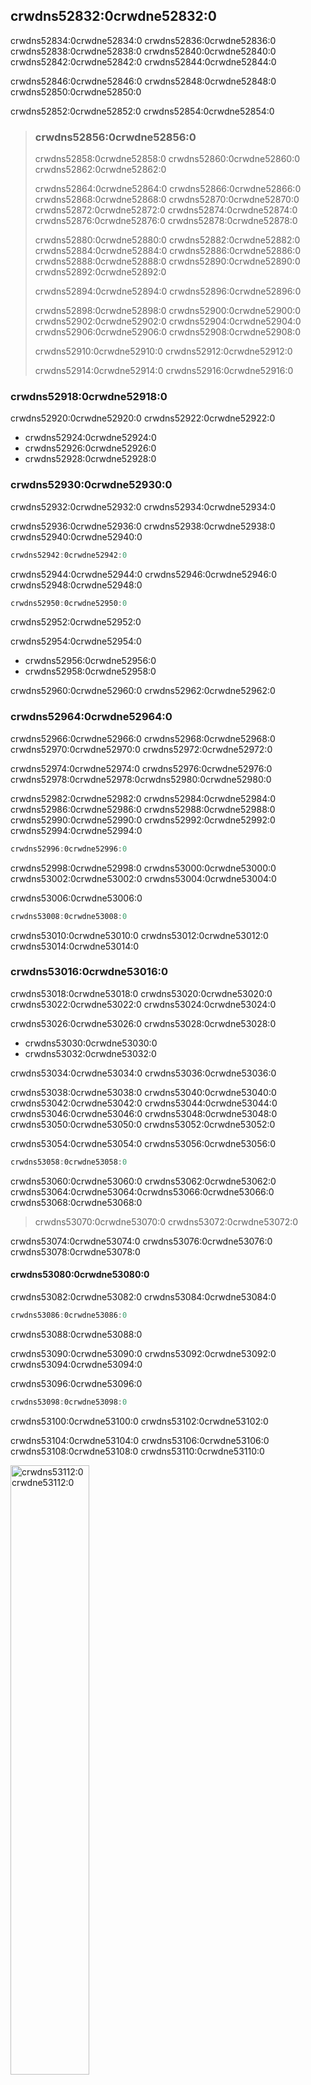 ## crwdns52832:0crwdne52832:0

crwdns52834:0crwdne52834:0 crwdns52836:0crwdne52836:0 crwdns52838:0crwdne52838:0 crwdns52840:0crwdne52840:0 crwdns52842:0crwdne52842:0 crwdns52844:0crwdne52844:0

crwdns52846:0crwdne52846:0 crwdns52848:0crwdne52848:0 crwdns52850:0crwdne52850:0

crwdns52852:0crwdne52852:0 crwdns52854:0crwdne52854:0

> ### crwdns52856:0crwdne52856:0
> 
> crwdns52858:0crwdne52858:0 crwdns52860:0crwdne52860:0 crwdns52862:0crwdne52862:0
> 
> crwdns52864:0crwdne52864:0 crwdns52866:0crwdne52866:0 crwdns52868:0crwdne52868:0 crwdns52870:0crwdne52870:0 crwdns52872:0crwdne52872:0 crwdns52874:0crwdne52874:0 crwdns52876:0crwdne52876:0 crwdns52878:0crwdne52878:0
> 
> crwdns52880:0crwdne52880:0 crwdns52882:0crwdne52882:0 crwdns52884:0crwdne52884:0 crwdns52886:0crwdne52886:0 crwdns52888:0crwdne52888:0 crwdns52890:0crwdne52890:0 crwdns52892:0crwdne52892:0
> 
> crwdns52894:0crwdne52894:0 crwdns52896:0crwdne52896:0
> 
> crwdns52898:0crwdne52898:0 crwdns52900:0crwdne52900:0 crwdns52902:0crwdne52902:0 crwdns52904:0crwdne52904:0 crwdns52906:0crwdne52906:0 crwdns52908:0crwdne52908:0
> 
> crwdns52910:0crwdne52910:0 crwdns52912:0crwdne52912:0
> 
> crwdns52914:0crwdne52914:0 crwdns52916:0crwdne52916:0

### crwdns52918:0crwdne52918:0

crwdns52920:0crwdne52920:0 crwdns52922:0crwdne52922:0

* crwdns52924:0crwdne52924:0
* crwdns52926:0crwdne52926:0
* crwdns52928:0crwdne52928:0

### crwdns52930:0crwdne52930:0

crwdns52932:0crwdne52932:0 crwdns52934:0crwdne52934:0

crwdns52936:0crwdne52936:0 crwdns52938:0crwdne52938:0 crwdns52940:0crwdne52940:0

```rust
crwdns52942:0crwdne52942:0
```

crwdns52944:0crwdne52944:0 crwdns52946:0crwdne52946:0 crwdns52948:0crwdne52948:0

```rust
crwdns52950:0crwdne52950:0
```


<span class="caption">crwdns52952:0crwdne52952:0</span>

crwdns52954:0crwdne52954:0

* crwdns52956:0crwdne52956:0
* crwdns52958:0crwdne52958:0

crwdns52960:0crwdne52960:0 crwdns52962:0crwdne52962:0

### crwdns52964:0crwdne52964:0

crwdns52966:0crwdne52966:0<!-- ignore --> crwdns52968:0crwdne52968:0 crwdns52970:0crwdne52970:0 crwdns52972:0crwdne52972:0

crwdns52974:0crwdne52974:0 crwdns52976:0crwdne52976:0 crwdns52978:0crwdne52978:0<!-- ignore -->crwdns52980:0crwdne52980:0

crwdns52982:0crwdne52982:0 crwdns52984:0crwdne52984:0 crwdns52986:0crwdne52986:0 crwdns52988:0crwdne52988:0 crwdns52990:0crwdne52990:0 crwdns52992:0crwdne52992:0 crwdns52994:0crwdne52994:0

```rust
crwdns52996:0crwdne52996:0
```

crwdns52998:0crwdne52998:0 crwdns53000:0crwdne53000:0<!-- ignore --> crwdns53002:0crwdne53002:0<!-- ignore --> crwdns53004:0crwdne53004:0

crwdns53006:0crwdne53006:0

```rust
crwdns53008:0crwdne53008:0
```

crwdns53010:0crwdne53010:0 crwdns53012:0crwdne53012:0 crwdns53014:0crwdne53014:0

### crwdns53016:0crwdne53016:0

crwdns53018:0crwdne53018:0 crwdns53020:0crwdne53020:0 crwdns53022:0crwdne53022:0 crwdns53024:0crwdne53024:0

crwdns53026:0crwdne53026:0 crwdns53028:0crwdne53028:0

* crwdns53030:0crwdne53030:0
* crwdns53032:0crwdne53032:0

crwdns53034:0crwdne53034:0 crwdns53036:0crwdne53036:0

crwdns53038:0crwdne53038:0 crwdns53040:0crwdne53040:0 crwdns53042:0crwdne53042:0 crwdns53044:0crwdne53044:0 crwdns53046:0crwdne53046:0 crwdns53048:0crwdne53048:0 crwdns53050:0crwdne53050:0 crwdns53052:0crwdne53052:0

crwdns53054:0crwdne53054:0 crwdns53056:0crwdne53056:0

```rust
crwdns53058:0crwdne53058:0
```

crwdns53060:0crwdne53060:0 crwdns53062:0crwdne53062:0 crwdns53064:0crwdne53064:0<!-- ignore -->crwdns53066:0crwdne53066:0 crwdns53068:0crwdne53068:0

> crwdns53070:0crwdne53070:0 crwdns53072:0crwdne53072:0

crwdns53074:0crwdne53074:0 crwdns53076:0crwdne53076:0 crwdns53078:0crwdne53078:0

#### crwdns53080:0crwdne53080:0

crwdns53082:0crwdne53082:0 crwdns53084:0crwdne53084:0

```rust
crwdns53086:0crwdne53086:0
```


<span class="caption">crwdns53088:0crwdne53088:0</span>

crwdns53090:0crwdne53090:0 crwdns53092:0crwdne53092:0 crwdns53094:0crwdne53094:0

crwdns53096:0crwdne53096:0

```rust
crwdns53098:0crwdne53098:0
```

crwdns53100:0crwdne53100:0 crwdns53102:0crwdne53102:0

crwdns53104:0crwdne53104:0 crwdns53106:0crwdne53106:0 crwdns53108:0crwdne53108:0 crwdns53110:0crwdne53110:0

<img alt="crwdns53112:0crwdne53112:0" src="crwdns53114:0crwdne53114:0" class="center" style="width: 50%;" />

<span class="caption">crwdns53116:0crwdne53116:0</span>

crwdns53118:0crwdne53118:0 crwdns53120:0crwdne53120:0 crwdns53122:0crwdne53122:0

crwdns53124:0crwdne53124:0 crwdns53126:0crwdne53126:0 crwdns53128:0crwdne53128:0

<img alt="crwdns53130:0crwdne53130:0" src="crwdns53132:0crwdne53132:0" class="center" style="width: 50%;" />

<span class="caption">crwdns53134:0crwdne53134:0</span>

crwdns53136:0crwdne53136:0 crwdns53138:0crwdne53138:0

<img alt="crwdns53140:0crwdne53140:0" src="crwdns53142:0crwdne53142:0" class="center" style="width: 50%;" />

<span class="caption">crwdns53144:0crwdne53144:0</span>

crwdns53146:0crwdne53146:0 crwdns53148:0crwdne53148:0 crwdns53150:0crwdne53150:0 crwdns53152:0crwdne53152:0 crwdns53154:0crwdne53154:0

crwdns53156:0crwdne53156:0 crwdns53158:0crwdne53158:0 crwdns53160:0crwdne53160:0

```rust,ignore,does_not_compile
crwdns53162:0crwdne53162:0
```

crwdns53164:0crwdne53164:0

```console
crwdns53166:0crwdne53166:0
```

crwdns53168:0crwdne53168:0 crwdns53170:0crwdne53170:0 crwdns53172:0crwdne53172:0 crwdns53174:0crwdne53174:0

<img alt="crwdns53176:0crwdne53176:0" src="crwdns53178:0crwdne53178:0" class="center" style="width: 50%;" />

<span class="caption">crwdns53180:0crwdne53180:0</span>

crwdns53182:0crwdne53182:0 crwdns53184:0crwdne53184:0

crwdns53186:0crwdne53186:0 crwdns53188:0crwdne53188:0

#### crwdns53190:0crwdne53190:0

crwdns53192:0crwdne53192:0 crwdns53194:0crwdne53194:0

crwdns53196:0crwdne53196:0

```rust
crwdns53198:0crwdne53198:0
```

crwdns53200:0crwdne53200:0

crwdns53202:0crwdne53202:0 crwdns53204:0crwdne53204:0

#### crwdns53206:0crwdne53206:0

crwdns53208:0crwdne53208:0 crwdns53210:0crwdne53210:0

```rust
crwdns53212:0crwdne53212:0
```

crwdns53214:0crwdne53214:0

crwdns53216:0crwdne53216:0 crwdns53218:0crwdne53218:0 crwdns53220:0crwdne53220:0

crwdns53222:0crwdne53222:0<!-- ignore -->crwdns53224:0crwdne53224:0 crwdns53226:0crwdne53226:0

crwdns53228:0crwdne53228:0 crwdns53230:0crwdne53230:0 crwdns53232:0crwdne53232:0<!-- ignore --> crwdns53234:0crwdne53234:0

crwdns53236:0crwdne53236:0 crwdns53238:0crwdne53238:0 crwdns53240:0crwdne53240:0

* crwdns53242:0crwdne53242:0
* crwdns53244:0crwdne53244:0
* crwdns53246:0crwdne53246:0
* crwdns53248:0crwdne53248:0
* crwdns53250:0crwdne53250:0 crwdns53252:0crwdne53252:0

### crwdns53254:0crwdne53254:0

crwdns53256:0crwdne53256:0 crwdns53258:0crwdne53258:0 crwdns53260:0crwdne53260:0

<span class="filename">crwdns53262:0crwdne53262:0</span>

```rust
crwdns53264:0crwdne53264:0
```


<span class="caption">crwdns53266:0crwdne53266:0</span>

crwdns53268:0crwdne53268:0 crwdns53270:0crwdne53270:0 crwdns53272:0crwdne53272:0

### crwdns53274:0crwdne53274:0

crwdns53276:0crwdne53276:0 crwdns53278:0crwdne53278:0

<span class="filename">crwdns53280:0crwdne53280:0</span>

```rust
crwdns53282:0crwdne53282:0
```


<span class="caption">crwdns53284:0crwdne53284:0</span>

crwdns53286:0crwdne53286:0 crwdns53288:0crwdne53288:0

crwdns53290:0crwdne53290:0 crwdns53292:0crwdne53292:0 crwdns53294:0crwdne53294:0

crwdns53296:0crwdne53296:0

<span class="filename">crwdns53298:0crwdne53298:0</span>

```rust
crwdns53300:0crwdne53300:0
```

<span class="caption">crwdns53302:0crwdne53302:0</span>

crwdns53304:0crwdne53304:0 crwdns53306:0crwdne53306:0
